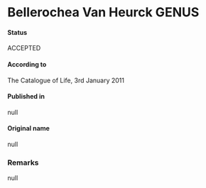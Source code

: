 Bellerochea Van Heurck GENUS
=======

#### Status
ACCEPTED

#### According to
The Catalogue of Life, 3rd January 2011

#### Published in
null

#### Original name
null

### Remarks
null